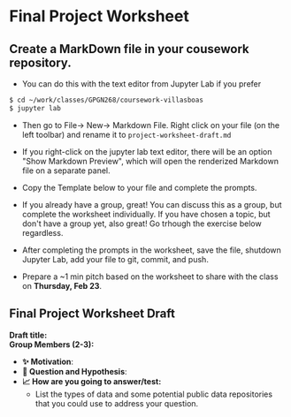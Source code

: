 # Final Project Worksheet

## Create a MarkDown file in your cousework repository. 
- You can do this with the text editor from Jupyter Lab if you prefer

```bash
$ cd ~/work/classes/GPGN268/coursework-villasboas
$ jupyter lab
```
- Then go to File-> New-> Markdown File. Right click on your file (on the left toolbar) and rename it to `project-worksheet-draft.md`
- If you right-click on the jupyter lab text editor, there will be an option "Show Markdown Preview", which will open the renderized Markdown file on a separate panel.

- Copy the Template below to your file and complete the prompts.
- If you already have a group, great! You can discuss this as a group, but complete the worksheet individually. If you have chosen a topic, but don't have a group yet, also great! Go trhough the exercise below regardless. 
- After completing the prompts in the worksheet, save the file, shutdown Jupyter Lab, add your file to git, commit, and push. 
- Prepare a ~1 min pitch based on the worksheet to share with the class on **Thursday, Feb 23**.


## Final Project Worksheet Draft
**Draft title:**   
**Group Members (2-3):**

- **✨ Motivation**: 
- **🤔 Question and Hypothesis**: 
- **📈 How are you going to answer/test:**
    - List the types of data and some potential public data repositories that you could use to address your question.

